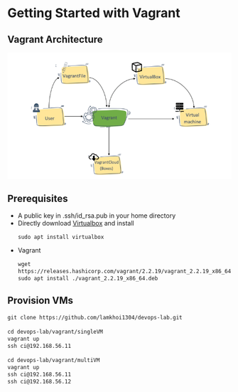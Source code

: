 # Getting Started with Vagrant

## Vagrant Architecture
![Vagrant Architecture](vagrant.png?raw=true "vagrant.png")

## Prerequisites
* A public key in .ssh/id_rsa.pub in your home directory
* Directly download [Virtualbox](https://www.virtualbox.org/) and install
    ```
    sudo apt install virtualbox
    ```
* Vagrant
    ```
    wget https://releases.hashicorp.com/vagrant/2.2.19/vagrant_2.2.19_x86_64.deb
    sudo apt install ./vagrant_2.2.19_x86_64.deb
    ```

## Provision VMs
```
git clone https://github.com/lamkhoi1304/devops-lab.git

cd devops-lab/vagrant/singleVM
vagrant up
ssh ci@192.168.56.11

cd devops-lab/vagrant/multiVM
vagrant up
ssh ci@192.168.56.11
ssh ci@192.168.56.12
```
